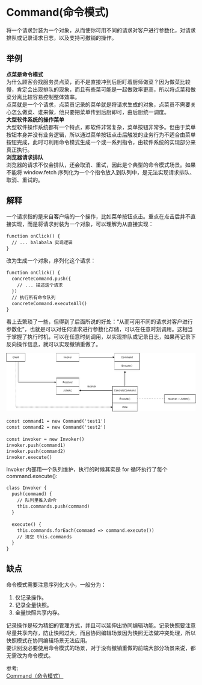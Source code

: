 # Command(命令模式)
将一个请求封装为一个对象，从而使你可用不同的请求对客户进行参数化，对请求排队或记录请求日志，以及支持可撤销的操作。  
## 举例
**点菜是命令模式**  
为什么顾客会找服务员点菜，而不是直接冲到后厨盯着厨师做菜？因为做菜比较慢，肯定会出现排队的现象，而且有些菜可能是一起做效率更高，所以将点菜和做菜分离比较容易控制整体效率。  
点菜就是一个个请求，点菜员记录的菜单就是将请求生成的对象，点菜员不需要关心怎么做菜、谁来做，他只要把菜单传到后厨即可，由后厨统一调度。  
**大型软件系统的操作菜单**  
大型软件操作系统都有一个特点，即软件非常复杂，菜单按钮非常多。但由于菜单按钮本身并没有业务逻辑，所以通过菜单按钮点击后触发的业务行为不适合由菜单按钮完成，此时可利用命令模式生成一个或一系列指令，由软件系统的实现部分来真正执行。  
**浏览器请求排队**  
浏览器的请求不仅会排队，还会取消、重试，因此是个典型的命令模式场景。如果不能将 window.fetch 序列化为一个个指令放入到队列中，是无法实现请求排队、取消、重试的。  
## 解释
一个请求指的是来自客户端的一个操作，比如菜单按钮点击。重点在点击后并不直接实现，而是将请求封装为一个对象，可以理解为从直接实现：  
``` 
function onClick() {
  // ... balabala 实现逻辑
}
```
改为生成一个对象，序列化这个请求：  
``` 
function onClick() {
  concreteCommand.push({
    // ... 描述这个请求
  })
  // 执行所有命令队列
  concreteCommand.executeAll()
}
```
看上去繁琐了一些，但得到了后面所说的好处：“从而可用不同的请求对客户进行参数化”，也就是可以对任何请求进行参数化存储，可以在任意时刻调用。这相当于掌握了执行时机，可以在任意时刻调用，以实现排队或记录日志，如果再记录下反向操作信息，就可以实现撤销重做了。  

![image](./../../assets/images/design%20patterns/Command.png)  

``` 
const command1 = new Command('test1')
const command2 = new Command('test2')

const invoker = new Invoker()
invoker.push(command1)
invoker.push(command2)
invoker.execute()
```
Invoker 内部用一个队列维护，执行的时候其实是 for 循环执行了每个 command.execute():  
``` 
class Invoker {
  push(command) {
    // 队列里推入命令
    this.commands.push(command)
  }

  execute() {
    this.commands.forEach(command => command.execute())
    // 清空 this.commands
  }
}
```
## 缺点
命令模式需要注意序列化大小，一般分为：  
1. 仅记录操作。
2. 记录全量快照。
3. 全量快照共享内存。

记录操作是较为精细的管理方式，并且可以延伸出协同编辑功能。记录快照要注意尽量共享内存，防止快照过大，而且协同编辑场景因为快照无法做冲突处理，所以快照模式在协同编辑场景无法应用。  
要识别没必要使用命令模式的场景，对于没有撤销重做的前端大部分场景来说，都无需改为命令模式。  

参考:  
[Command（命令模式）](https://github.com/ascoders/weekly/blob/master/%E8%AE%BE%E8%AE%A1%E6%A8%A1%E5%BC%8F/180.%E7%B2%BE%E8%AF%BB%E3%80%8A%E8%AE%BE%E8%AE%A1%E6%A8%A1%E5%BC%8F%20-%20Command%20%E5%91%BD%E4%BB%A4%E6%A8%A1%E5%BC%8F%E3%80%8B.md)
